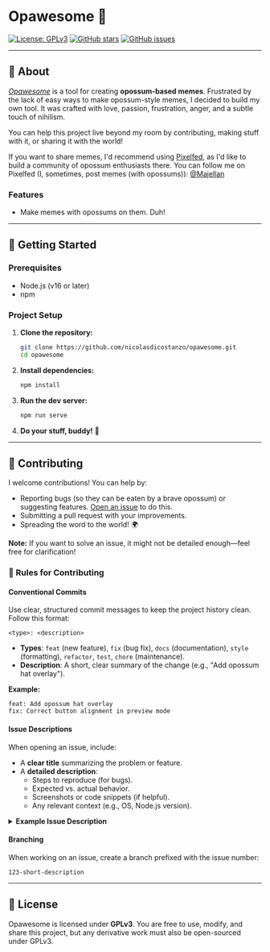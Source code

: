 # Opawesome 🎨

[![License: GPLv3](https://img.shields.io/badge/License-GPLv3-blue.svg)](https://www.gnu.org/licenses/gpl-3.0)
[![GitHub stars](https://img.shields.io/github/stars/nicolasdicostanzo/opawesome)](https://github.com/nicolasdicostanzo/opawesome/stargazers)
[![GitHub issues](https://img.shields.io/github/issues/nicolasdicostanzo/opawesome)](https://github.com/nicolasdicostanzo/opawesome/issues)

---

## 📌 About
[_Opawesome_](https://opawesome.org/) is a tool for creating **opossum-based memes**. Frustrated by the lack of easy ways to make opossum-style memes, I decided to build my own tool. It was crafted with love, passion, frustration, anger, and a subtle touch of nihilism.

You can help this project live beyond my room by contributing, making stuff with it, or sharing it with the world!

If you want to share memes, I'd recommend using [Pixelfed](https://pixelfed.com/), as I'd like to build a community of opossum enthusiasts there. You can follow me on Pixelfed (I, sometimes, post memes (with opossums)): [@Majellan](https://pixelfed.social/Majellan)

### **Features**
- Make memes with opossums on them. Duh!

---

## 🚀 Getting Started

### **Prerequisites**
- Node.js (v16 or later)
- npm

### **Project Setup**
1. **Clone the repository:**
   ```bash
   git clone https://github.com/nicolasdicostanzo/opawesome.git
   cd opawesome
   ```

2. **Install dependencies:**
   ```bash
   npm install
   ```

3. **Run the dev server:**
   ```bash
   npm run serve
   ```

4. **Do your stuff, buddy!** 💪

---

## 🤝 Contributing
I welcome contributions! You can help by:
- Reporting bugs (so they can be eaten by a brave opossum) or suggesting features. [Open an issue](https://github.com/nicolasdicostanzo/opawesome/issues) to do this.
- Submitting a pull request with your improvements.
- Spreading the word to the world! 🌍

**Note:** If you want to solve an issue, it might not be detailed enough—feel free for clarification!

### **📝 Rules for Contributing**
#### **Conventional Commits**
Use clear, structured commit messages to keep the project history clean. Follow this format:
```
<type>: <description>
```
- **Types**: `feat` (new feature), `fix` (bug fix), `docs` (documentation), `style` (formatting), `refactor`, `test`, `chore` (maintenance).
- **Description**: A short, clear summary of the change (e.g., "Add opossum hat overlay").

**Example:**
```
feat: Add opossum hat overlay
fix: Correct button alignment in preview mode
```

#### **Issue Descriptions**
When opening an issue, include:
- A **clear title** summarizing the problem or feature.
- A **detailed description**:
  - Steps to reproduce (for bugs).
  - Expected vs. actual behavior.
  - Screenshots or code snippets (if helpful).
  - Any relevant context (e.g., OS, Node.js version).

<details>
<summary><b>Example Issue Description</b></summary>

```markdown
### Bug: Opossum image not loading in Firefox
**Steps to reproduce**:
1. Open Opawesome in Firefox.
2. Try to upload an opossum image.
**Expected**: Image loads and displays.
**Actual**: Image fails to load, console shows "Error: Invalid image format."
**Screenshots**: [Attach screenshot]
```
</details>

#### **Branching**
When working on an issue, create a branch prefixed with the issue number:
```
123-short-description
```

---

## 📜 License
Opawesome is licensed under **GPLv3**.
You are free to use, modify, and share this project, but any derivative work must also be open-sourced under GPLv3.
